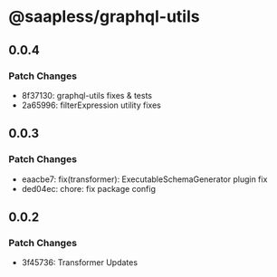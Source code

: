 # @saapless/graphql-utils

## 0.0.4

### Patch Changes

- 8f37130: graphql-utils fixes & tests
- 2a65996: filterExpression utility fixes

## 0.0.3

### Patch Changes

- eaacbe7: fix(transformer): ExecutableSchemaGenerator plugin fix
- ded04ec: chore: fix package config

## 0.0.2

### Patch Changes

- 3f45736: Transformer Updates
